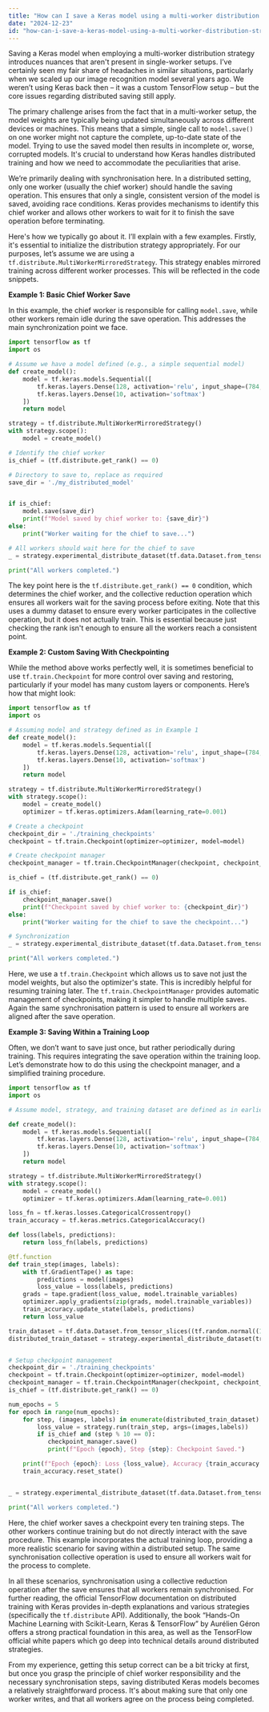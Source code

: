 ```yaml
---
title: "How can I save a Keras model using a multi-worker distribution strategy?"
date: "2024-12-23"
id: "how-can-i-save-a-keras-model-using-a-multi-worker-distribution-strategy"
---
```


 Saving a Keras model when employing a multi-worker distribution strategy introduces nuances that aren't present in single-worker setups. I’ve certainly seen my fair share of headaches in similar situations, particularly when we scaled up our image recognition model several years ago. We weren’t using Keras back then – it was a custom TensorFlow setup – but the core issues regarding distributed saving still apply.

The primary challenge arises from the fact that in a multi-worker setup, the model weights are typically being updated simultaneously across different devices or machines. This means that a simple, single call to `model.save()` on one worker might not capture the complete, up-to-date state of the model. Trying to use the saved model then results in incomplete or, worse, corrupted models. It's crucial to understand how Keras handles distributed training and how we need to accommodate the peculiarities that arise.

We’re primarily dealing with synchronisation here. In a distributed setting, only one worker (usually the chief worker) should handle the saving operation. This ensures that only a single, consistent version of the model is saved, avoiding race conditions. Keras provides mechanisms to identify this chief worker and allows other workers to wait for it to finish the save operation before terminating.

Here's how we typically go about it. I’ll explain with a few examples. Firstly, it's essential to initialize the distribution strategy appropriately. For our purposes, let’s assume we are using a `tf.distribute.MultiWorkerMirroredStrategy`. This strategy enables mirrored training across different worker processes. This will be reflected in the code snippets.

**Example 1: Basic Chief Worker Save**

In this example, the chief worker is responsible for calling `model.save`, while other workers remain idle during the save operation. This addresses the main synchronization point we face.

```python
import tensorflow as tf
import os

# Assume we have a model defined (e.g., a simple sequential model)
def create_model():
    model = tf.keras.models.Sequential([
        tf.keras.layers.Dense(128, activation='relu', input_shape=(784,)),
        tf.keras.layers.Dense(10, activation='softmax')
    ])
    return model

strategy = tf.distribute.MultiWorkerMirroredStrategy()
with strategy.scope():
    model = create_model()

# Identify the chief worker
is_chief = (tf.distribute.get_rank() == 0)

# Directory to save to, replace as required
save_dir = './my_distributed_model'


if is_chief:
    model.save(save_dir)
    print(f"Model saved by chief worker to: {save_dir}")
else:
    print("Worker waiting for the chief to save...")

# All workers should wait here for the chief to save
_ = strategy.experimental_distribute_dataset(tf.data.Dataset.from_tensor_slices([0])).reduce(tf.constant(0), lambda x, y: x+1)

print("All workers completed.")
```

The key point here is the `tf.distribute.get_rank() == 0` condition, which determines the chief worker, and the collective reduction operation which ensures all workers wait for the saving process before exiting. Note that this uses a dummy dataset to ensure every worker participates in the collective operation, but it does not actually train. This is essential because just checking the rank isn't enough to ensure all the workers reach a consistent point.

**Example 2: Custom Saving With Checkpointing**

While the method above works perfectly well, it is sometimes beneficial to use `tf.train.Checkpoint` for more control over saving and restoring, particularly if your model has many custom layers or components. Here’s how that might look:

```python
import tensorflow as tf
import os

# Assuming model and strategy defined as in Example 1
def create_model():
    model = tf.keras.models.Sequential([
        tf.keras.layers.Dense(128, activation='relu', input_shape=(784,)),
        tf.keras.layers.Dense(10, activation='softmax')
    ])
    return model

strategy = tf.distribute.MultiWorkerMirroredStrategy()
with strategy.scope():
    model = create_model()
    optimizer = tf.keras.optimizers.Adam(learning_rate=0.001)

# Create a checkpoint
checkpoint_dir = './training_checkpoints'
checkpoint = tf.train.Checkpoint(optimizer=optimizer, model=model)

# Create checkpoint manager
checkpoint_manager = tf.train.CheckpointManager(checkpoint, checkpoint_dir, max_to_keep=3)

is_chief = (tf.distribute.get_rank() == 0)

if is_chief:
    checkpoint_manager.save()
    print(f"Checkpoint saved by chief worker to: {checkpoint_dir}")
else:
    print("Worker waiting for the chief to save the checkpoint...")

# Synchronization
_ = strategy.experimental_distribute_dataset(tf.data.Dataset.from_tensor_slices([0])).reduce(tf.constant(0), lambda x, y: x+1)

print("All workers completed.")
```

Here, we use a `tf.train.Checkpoint` which allows us to save not just the model weights, but also the optimizer's state. This is incredibly helpful for resuming training later. The `tf.train.CheckpointManager` provides automatic management of checkpoints, making it simpler to handle multiple saves. Again the same synchronisation pattern is used to ensure all workers are aligned after the save operation.

**Example 3: Saving Within a Training Loop**

Often, we don’t want to save just once, but rather periodically during training. This requires integrating the save operation within the training loop. Let’s demonstrate how to do this using the checkpoint manager, and a simplified training procedure.

```python
import tensorflow as tf
import os

# Assume model, strategy, and training dataset are defined as in earlier examples

def create_model():
    model = tf.keras.models.Sequential([
        tf.keras.layers.Dense(128, activation='relu', input_shape=(784,)),
        tf.keras.layers.Dense(10, activation='softmax')
    ])
    return model

strategy = tf.distribute.MultiWorkerMirroredStrategy()
with strategy.scope():
    model = create_model()
    optimizer = tf.keras.optimizers.Adam(learning_rate=0.001)

loss_fn = tf.keras.losses.CategoricalCrossentropy()
train_accuracy = tf.keras.metrics.CategoricalAccuracy()

def loss(labels, predictions):
    return loss_fn(labels, predictions)

@tf.function
def train_step(images, labels):
    with tf.GradientTape() as tape:
        predictions = model(images)
        loss_value = loss(labels, predictions)
    grads = tape.gradient(loss_value, model.trainable_variables)
    optimizer.apply_gradients(zip(grads, model.trainable_variables))
    train_accuracy.update_state(labels, predictions)
    return loss_value

train_dataset = tf.data.Dataset.from_tensor_slices((tf.random.normal((100, 784)), tf.random.normal((100, 10)))).batch(32).repeat(5).prefetch(tf.data.AUTOTUNE)
distributed_train_dataset = strategy.experimental_distribute_dataset(train_dataset)


# Setup checkpoint management
checkpoint_dir = './training_checkpoints'
checkpoint = tf.train.Checkpoint(optimizer=optimizer, model=model)
checkpoint_manager = tf.train.CheckpointManager(checkpoint, checkpoint_dir, max_to_keep=3)
is_chief = (tf.distribute.get_rank() == 0)

num_epochs = 5
for epoch in range(num_epochs):
    for step, (images, labels) in enumerate(distributed_train_dataset):
        loss_value = strategy.run(train_step, args=(images,labels))
        if is_chief and (step % 10 == 0):
           checkpoint_manager.save()
           print(f"Epoch {epoch}, Step {step}: Checkpoint Saved.")

    print(f"Epoch {epoch}: Loss {loss_value}, Accuracy {train_accuracy.result()}")
    train_accuracy.reset_state()


_ = strategy.experimental_distribute_dataset(tf.data.Dataset.from_tensor_slices([0])).reduce(tf.constant(0), lambda x, y: x+1)

print("All workers completed.")
```

Here, the chief worker saves a checkpoint every ten training steps. The other workers continue training but do not directly interact with the save procedure. This example incorporates the actual training loop, providing a more realistic scenario for saving within a distributed setup. The same synchronisation collective operation is used to ensure all workers wait for the process to complete.

In all these scenarios, synchronisation using a collective reduction operation after the save ensures that all workers remain synchronised. For further reading, the official TensorFlow documentation on distributed training with Keras provides in-depth explanations and various strategies (specifically the `tf.distribute` API). Additionally, the book “Hands-On Machine Learning with Scikit-Learn, Keras & TensorFlow” by Aurélien Géron offers a strong practical foundation in this area, as well as the TensorFlow official white papers which go deep into technical details around distributed strategies.

From my experience, getting this setup correct can be a bit tricky at first, but once you grasp the principle of chief worker responsibility and the necessary synchronisation steps, saving distributed Keras models becomes a relatively straightforward process. It's about making sure that only one worker writes, and that all workers agree on the process being completed.
